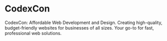 # CodexCon
CodexCon: Affordable Web Development and Design. Creating high-quality, budget-friendly websites for businesses of all sizes. Your go-to for fast, professional web solutions.
